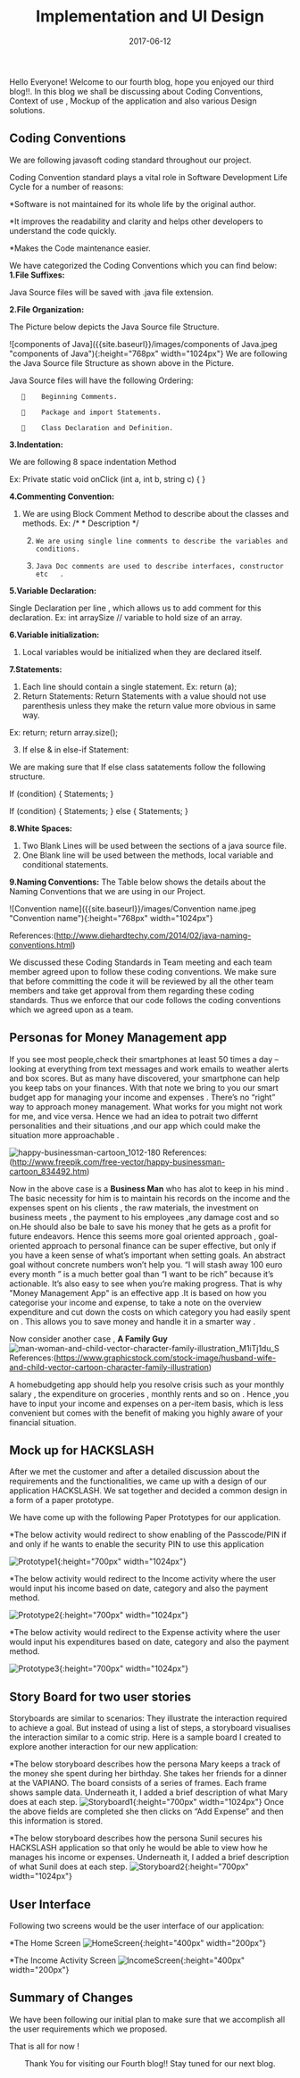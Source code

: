 ﻿---
layout: post
title: "Implementation and UI Design"
date: 2017-06-12
---

Hello Everyone!
Welcome to our fourth blog, hope you enjoyed our third blog!!.    In this blog we shall be discussing about Coding Conventions, Context of use , Mockup of the application and also various Design solutions.

## Coding Conventions
We are following javasoft coding standard throughout our project.

Coding Convention standard plays a vital role in Software Development Life Cycle for a number of reasons:

*Software is not maintained for its whole life by the original author.

*It improves the readability and clarity and helps other developers to understand the code quickly.

*Makes the Code maintenance easier.

We have categorized the Coding Conventions which you can find below:
**1.File Suffixes:**

Java Source files will be saved with .java file extension.

**2.File Organization:**

The Picture below depicts the Java Source file Structure.

![components of Java]({{site.baseurl}}/images/components of Java.jpeg "components of Java"){:height="768px" width="1024px"}
We are following the Java Source file Structure as shown above in the Picture.

Java Source files will have the following Ordering:

       	Beginning Comments.

       	Package and import Statements.

       	Class Declaration and Definition.

**3.Indentation:**

We are following 8 space indentation Method 

Ex:
 Private static void onClick (int a,
 	        int b, string c) {
}


**4.Commenting Convention:**

1.	We are using Block Comment Method to describe about the classes and methods.
Ex: 		/*
 		  * Description
  		*/
		
	2.     We are using single line comments to describe the variables and conditions.
	
	3.     Java Doc comments are used to describe interfaces, constructor etc	.
	
**5.Variable Declaration:**

Single Declaration  per line , which allows us to add comment for this declaration.
	      Ex:  int arraySize    // variable to hold size of an array. 

**6.Variable initialization:**

1.	Local variables would be initialized when they are declared itself.

**7.Statements:**

1.	Each line should contain a single statement.
Ex: return (a);
2.	Return Statements:
Return Statements with a value should not use parenthesis  unless they make the return value more obvious in same way.

Ex: return;  return array.size();

3.	If else & in else-if Statement:

We are making sure that If else class satatements  follow the following structure.

If (condition) {
	Statements;
}

If (condition) {
	Statements;
} else {
	Statements;
}

**8.White Spaces:**

1.	Two Blank Lines will be used between the sections of a java source file.
2.	One Blank line will be used between the methods, local variable  and conditional statements.

**9.Naming Conventions:**
The Table below shows the details about the Naming Conventions that we are using in our Project. 

![Convention name]({{site.baseurl}}/images/Convention name.jpeg "Convention name"){:height="768px" width="1024px"}

References:(http://www.diehardtechy.com/2014/02/java-naming-conventions.html)

We discussed these Coding Standards in Team meeting and each team member agreed upon to follow these coding conventions.
We make sure that before committing the code it will be reviewed by all the other team members and take get approval from them regarding these coding standards.
Thus we enforce that our code follows the coding conventions which we agreed upon as a team.

## Personas for Money Management app 
If you see most people,check their smartphones at least 50 times a day – looking at everything from text messages and work emails to weather alerts and box scores. But as many have discovered, your smartphone can help you keep tabs on your finances.
With that note we bring to you our smart budget app for managing your income and expenses .
There’s no “right” way to approach money management. What works for you might not work for me, and vice versa. 
Hence we had an idea to potrait two differnt personalities and their situations ,and our app which could make the situation more approachable .

![happy-businessman-cartoon_1012-180]({{site.baseurl}}/images/happy-businessman-cartoon_1012-180.jpeg "Bussiness Man")
References:(http://www.freepik.com/free-vector/happy-businessman-cartoon_834492.htm)

Now in the above case is a **Business Man** who has alot to keep in his mind . The basic necessity for him is to maintain his records on the income and the expenses spent on his clients , the raw materials, the investment on business meets , the payment to his employees ,any damage cost and so on.He should also be bale to save his money that he gets as a profit for future endeavors.
Hence this seems more goal oriented approach , goal-oriented approach to personal finance can be super effective, but only if you have a keen sense of what’s important when setting goals. An abstract goal without concrete numbers won’t help you.
“I will stash away 100 euro every month ” is a much better goal than “I want to be rich” because it’s actionable. It’s also easy to see when you’re making progress.
That is why "Money Management App" is an effective app .It is based on how you categorise your income and expense, to take a note on the overview expenditure and cut down the costs on which category you had easily spent on . This allows you to save money and handle it in a smarter way .

Now consider another case , **A Family Guy** 
![man-woman-and-child-vector-character-family-illustration_M1iTj1du_S]({{site.baseurl}}/images/man-woman-and-child-vector-character-family-illustration_M1iTj1du_S.jpeg "Family Man")
References:(https://www.graphicstock.com/stock-image/husband-wife-and-child-vector-cartoon-character-family-illustration)

A  homebudgeting app should help you resolve crisis such as your monthly salary , the expenditure on groceries , monthly rents  and so on . Hence ,you have to input your income and expenses on a per-item basis, which is less convenient but comes with the benefit of making you highly aware of your financial situation.



## Mock up for HACKSLASH

After we met the customer and after a detailed discussion about the requirements and the functionalities, we came up with a design of our application HACKSLASH. We sat together and decided a common design in a form of a paper prototype.

We have come up with the following Paper Prototypes for our application.

*The below activity would redirect to show enabling of the Passcode/PIN if and only if he wants to enable the security PIN to use this application 

![Prototype1]({{site.baseurl}}/images/prototype1.png "Login Action"){:height="700px" width="1024px"}

*The below activity would redirect to the Income activity where the user would input his income based on date, category and also the payment method.

![Prototype2]({{site.baseurl}}/images/prototype2.png "Income Activity"){:height="700px" width="1024px"}

*The below activity would redirect to the Expense activity where the user would input his expenditures based on date, category and also the payment method.

![Prototype3]({{site.baseurl}}/images/prototype3.png "Expense Activity"){:height="700px" width="1024px"}

## Story Board for two user stories

Storyboards are similar to scenarios: They illustrate the interaction required to achieve a goal. But instead of using a list of steps, a storyboard visualises the interaction similar to a comic strip. Here is a sample board I created to explore another interaction for our new application:

*The below storyboard describes how the persona Mary keeps a track of the money she spent during her birthday. She takes her friends for a dinner at the VAPIANO. The board consists of a series of frames. Each frame shows sample data. Underneath it, I added a brief description of what Mary does at each step.
![Storyboard1]({{site.baseurl}}/images/storyboard1.png "Adding Expense"){:height="700px" width="1024px"}
Once the above fields are completed she then clicks on “Add Expense” and then this information is stored.

*The below storyboard describes how the persona Sunil secures his HACKSLASH application so that only he would be able to view how he manages his income or expenses. Underneath it, I added a brief description of what Sunil does at each step. 
![Storyboard2]({{site.baseurl}}/images/storyboard2.png "Adding Expense"){:height="700px" width="1024px"}

## User Interface

Following two screens would be the user interface of our application:

*The Home Screen
![HomeScreen]({{site.baseurl}}/images/homescreen.png "Home Screen"){:height="400px" width="200px"}

*The Income Activity Screen
![IncomeScreen]({{site.baseurl}}/images/incomescreen.png "Income Activity Screen"){:height="400px" width="200px"}

## Summary of Changes 

We have been following our initial plan to make sure that we accomplish  all the user requirements which we proposed.

That is all for now !

<p align="center">
Thank You for visiting our Fourth blog!! Stay tuned for our next blog. 
</p>




